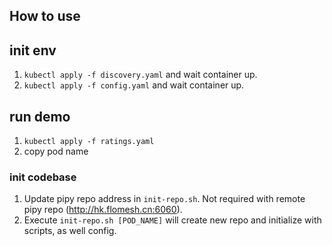 
## How to use

## init env

1. `kubectl apply -f discovery.yaml` and wait container up.
2. `kubectl apply -f config.yaml` and wait container up.

## run demo
1. `kubectl apply -f ratings.yaml`
2. copy pod name

### init codebase
1. Update pipy repo address in `init-repo.sh`. Not required with remote pipy repo (http://hk.flomesh.cn:6060).
2. Execute `init-repo.sh [POD_NAME]` will create new repo and initialize with scripts, as well config.